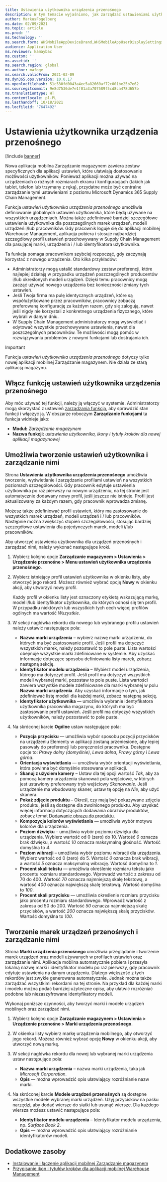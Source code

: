 ```yaml
---
title: Ustawienia użytkownika urządzenia przenośnego
description: W tym temacie wyjaśniono, jak zarządzać ustawieniami użytkownika urządzenia przenośnego dla pracowników magazynu.
author: MarkusFogelberg
ms.date: 02/09/2021
ms.topic: article
ms.prod: ''
ms.technology: ''
ms.search.form: WHSMobileAppDeviceBrand,WHSMobileAppUserDisplaySettings
audience: Application User
ms.reviewer: kamaybac
ms.custom: ''
ms.assetid: ''
ms.search.region: global
ms.author: mafoge
ms.search.validFrom: 2021-02-09
ms.dyn365.ops.version: 10.0.17
ms.openlocfilehash: 51c530fd0043a4ec5a82660af72c001be25b7e62
ms.sourcegitcommit: 9e8d7536de7e1f01a3a707589f5cd8ca478d657b
ms.translationtype: HT
ms.contentlocale: pl-PL
ms.lasthandoff: 10/18/2021
ms.locfileid: "7647492"
---
```

# <a name="mobile-device-user-settings"></a>Ustawienia użytkownika urządzenia przenośnego

[!include [banner](../../includes/banner.md)]

Nowa aplikacja mobilna Zarządzanie magazynem zawiera zestaw specyficznych dla aplikacji ustawień, które ułatwiają dostosowanie możliwości użytkowników. Ponieważ aplikacji można używać na urządzeniach o różnych rozmiarach ekranu i konfiguracjach (takich jak tablet, telefon lub trzymany z ręką), przydatne może być centralne zarządzanie tymi ustawieniami z poziomu Microsoft Dynamics 365 Supply Chain Management.

Funkcja *ustawień użytkownika urządzenia przenośnego* umożliwia definiowanie globalnych ustawień użytkownika, które będą używane na wszystkich urządzeniach. Można także zdefiniować bardziej szczegółowe ustawienia użytkownika dla poszczególnych marek urządzeń, modeli urządzeń i/lub pracowników. Gdy pracownik loguje się do aplikacji mobilnej Warehouse Management, aplikacja pobiera i stosuje najbardziej szczegółowy profil ustawień przechowywany w Supply Chain Management dla pasującej marki, urządzenia i / lub identyfikatora użytkownika.

Ta funkcja pomaga pracownikom szybciej rozpocząć, gdy zaczynają korzystać z nowego urządzenia. Oto kilka przykładów:

- Administratorzy mogą ustalić standardowy zestaw preferencji, które najlepiej działają w przypadku urządzeń poszczególnych producentów i/lub określonych modeli urządzeń. Dzięki temu pracownicy mogą zacząć używać nowego urządzenia bez konieczności zmiany tych ustawień.
- Jeśli Twoja firma ma pulę identycznych urządzeń, które są współużytkowane przez pracowników, pracownicy zobaczą preferowaną konfigurację za każdym razem, gdy się zalogują, nawet jeśli nigdy nie korzystali z konkretnego urządzenia fizycznego, które wybrali w danym dniu.
- W Supply Chain Management administratorzy mogą wyświetlać i edytować wszystkie przechowywane ustawienia, nawet dla poszczególnych pracowników. Te możliwości mogą pomóc w rozwiązywaniu problemów z nowymi funkcjami lub dostrajania ich.

> [!IMPORTANT]
> Funkcja *ustawień użytkownika urządzenia przenośnego* dotyczy tylko nowej aplikacji mobilnej Zarządzanie magazynem. Nie działa ze starą aplikacją magazynu.

## <a name="turn-on-the-mobile-device-user-settings-feature"></a>Włącz funkcję ustawień użytkownika urządzenia przenośnego

Aby móc używać tej funkcji, należy ją włączyć w systemie. Administratorzy mogą skorzystać z ustawień [zarządzania funkcją](../../fin-ops-core/fin-ops/get-started/feature-management/feature-management-overview.md), aby sprawdzić stan funkcji i włączyć ją. W obszarze roboczym **Zarządzanie funkcjami** ta funkcja widnieje jako:

- **Moduł:** *Zarządzanie magazynem*
- **Nazwa funkcji:** *ustawienia użytkownika, ikony i tytuły kroków dla nowej aplikacji magazynowej*

## <a name="create-and-manage-user-settings"></a>Umożliwia tworzenie ustawień użytkownika i zarządzanie nimi

Strona **Ustawienia użytkownika urządzenia przenośnego** umożliwia tworzenie, wyświetlanie i zarządzanie profilami ustawień na wszystkich poziomach szczegółowości. Gdy pracownik edytuje ustawienia użytkownika po raz pierwszy na nowym urządzeniu, na tej stronie jest automatycznie dodawany nowy profil, jeśli jeszcze nie istnieje. Profil jest aktualizowany za każdym razem, gdy pracownik wprowadza zmianę.

Możesz także zdefiniować profil ustawień, który ma zastosowanie do wszystkich marek urządzeń, modeli urządzeń i / lub pracowników. Następnie można zwiększyć stopień szczegółowości, stosując bardziej szczegółowe ustawienia dla pojedynczych marek, modeli i/lub pracowników.

Aby utworzyć ustawienia użytkownika dla urządzeń przenośnych i zarządzać nimi, należy wykonać następujące kroki.

1. Wybierz kolejno opcje **Zarządzanie magazynem \> Ustawienia \> Urządzenie przenośne \> Menu ustawień użytkownika urządzenia przenośnego**.
1. Wybierz istniejący profil ustawień użytkownika w okienku listy, aby otworzyć jego rekord. Możesz również wybrać opcję **Nowy** w okienku akcji, aby utworzyć nowy profil.

    Każdy profil w okienku listy jest oznaczony etykietą wskazującą markę, model i/lub identyfikator użytkownika, do których odnosi się ten profil. W przypadku niektórych lub wszystkich tych cech więcej profilów ogólnych ma wartość *Wszystkie*.

1. W sekcji nagłówka rekordu dla nowego lub wybranego profilu ustawień należy ustawić następujące pola:

    - **Nazwa marki urządzenia** – wybierz nazwę marki urządzenia, do których ma być zastosowanie profil. Jeśli profil ma dotyczyć wszystkich marek, należy pozostawić to pole puste. Lista wartości obejmuje wszystkie marki zdefiniowane w systemie. Aby uzyskać informacje dotyczące sposobu definiowania listy marek, zobacz następną sekcję.
    - **Identyfikator modelu urządzenia** – Wybierz model urządzenia, którego ma dotyczyć profil. Jeśli profil ma dotyczyć wszystkich modeli wybranej marki, pozostaw to pole puste. Lista wartości zawiera wszystkie modele zdefiniowane dla marki wybranej w polu **Nazwa marki urządzenia**. Aby uzyskać informacje o tym, jak zdefiniować listę modeli dla każdej marki, zobacz następną sekcję.
    - **Identyfikator użytkownika** — umożliwia wybranie identyfikatora użytkownika pracownika magazynu, do których ma być zastosowanie profil ustawień. Jeśli profil ma dotyczyć wszystkich użytkowników, należy pozostawić to pole puste.

1. Na skróconej karcie **Ogólne** ustaw następujące pola:

    - **Pozycja przycisku** — umożliwia wybór sposobu pozycji przycisków na urządzeniu Elementy w aplikacji zostaną przeniesione, aby lepiej pasowały do preferencji lub poręczności pracownika. Dostępne opcje to: *Prawy dolny (domyślnie)*, *Lewa dolna*, *Prawy górny* i *Lewa górna*.
    - **Orientacja wyświetlania** — umożliwia wybór orientacji wyświetlania, która powinna być domyślnie stosowana w aplikacji.
    - **Skanuj z użyciem kamery** – Ustaw dla tej opcji wartość *Tak*, aby za pomocą kamery urządzenia skanować pola wejściowe, w których jest ustawiony preferowany tryb wejściowy *Skanowanie*. Jeśli urządzenie ma wbudowany skaner, ustaw tę opcję na *Nie*, aby użyć skanera.
    - **Pokaż zdjęcie produktu** – Określ, czy mają być pokazywane zdjęcia produktu, jeśli są dostępne dla zwolnionego produktu. Aby uzyskać więcej informacji dotyczących dodawania obrazów produktów, zobacz temat [Dodawanie obrazu do produktu](../pim/tasks/add-image-product.md).
    - **Kompozycja kolorów wyświetlania** — umożliwia wybór motywu kolorów dla urządzenia.
    - **Poziom dźwięku** – umożliwia wybór poziomu dźwięku dla urządzenia. Wybierz wartość od 0 (zero) do 10. Wartość *0* oznacza brak dźwięku, a wartość *10* oznacza maksymalną głośność. Wartość domyślna to *4*.
    - **Poziom wibracji** – umożliwia wybór poziomu wibracji dla urządzenia. Wybierz wartość od 0 (zero) do 5. Wartość *0* oznacza brak wibracji, a wartość *5* oznacza maksymalną wibrację. Wartość domyślna to *1*.
    - **Procent skali tekstu** — umożliwia określenie rozmiaru tekstu jako procentu rozmiaru standardowego. Wprowadź wartość z zakresu od 70 do 400. Wartość *70* oznacza najmniejszą skalę tekstową, a wartość *400* oznacza największą skalę tekstową. Wartość domyślna to *100*.
    - **Procent skali przycisku** — umożliwia określenie rozmiaru przycisku jako procentu rozmiaru standardowego. Wprowadź wartość z zakresu od 50 do 200. Wartość *50* oznacza najmniejszą skalę przycisków, a wartość *200* oznacza największą skalę przycisków. Wartość domyślna to *100*.

## <a name="create-and-manage-mobile-device-brands"></a>Tworzenie marek urządzeń przenośnych i zarządzanie nimi

Strona **Marki urządzenia przenośnego** umożliwia przeglądanie i tworzenie marek urządzeń oraz modeli używanych w profilach ustawień oraz zarządzanie nimi. Aplikacja mobilna automatycznie pobiera i przesyła lokalną nazwę marki i identyfikator modelu po raz pierwszy, gdy pracownik edytuje ustawienia na danym urządzeniu. Dlatego większość z tych rekordów jest zwykle generowana automatycznie. Jednak można także zarządzać wszystkimi rekordami na tej stronie. Na przykład dla każdej marki i modelu można podać bardziej użyteczne opisy, aby ułatwić rozróżniać podobne lub niezaszyfrowane identyfikatory modeli.

Wykonaj poniższe czynności, aby tworzyć marki i modele urządzeń mobilnych oraz zarządzać nimi.

1. Wybierz kolejno opcje **Zarządzanie magazynem \> Ustawienia \> Urządzenie przenośne \> Marki urządzenia przenośnego**.
1. W okienku listy wybierz markę urządzenia mobilnego, aby otworzyć jego rekord. Możesz również wybrać opcję **Nowy** w okienku akcji, aby utworzyć nową markę.
1. W sekcji nagłówka rekordu dla nowej lub wybranej marki urządzenia ustaw następujące pola:

    - **Nazwa marki urządzenia** – nazwa marki urządzenia, taka jak *Microsoft Corporation*.
    - **Opis** — można wprowadzić opis ułatwiający rozróżnianie nazw marki.

1. Na skróconej karcie **Modele urządzeń przenośnych** są dostępne wszystkie modele wybranej marki urządzeń. Użyj przycisków na pasku narzędzi, aby dodać wiersze do siatki lub usunąć wiersze. Dla każdego wiersza możesz ustawić następujące pola:

    - **Identyfikator modelu urządzenia** – Identyfikator modelu urządzenia, np. *Surface Book 2*.
    - **Opis** — można wprowadzić opis ułatwiający rozróżnianie identyfikatorów modeli.

## <a name="additional-resources"></a>Dodatkowe zasoby

- [Instalowanie i łączenie aplikacji mobilnej Zarządzanie magazynem](install-configure-warehouse-management-app.md)
- [Przypisanie ikon i tytułów kroków dla aplikacji mobilnej Warehouse Management](step-icons-titles.md)